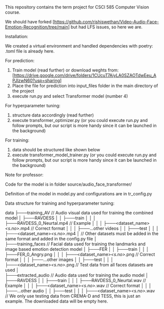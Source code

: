 This repository contains the term project for CSCI 585 Computer Vision course.

We should have forked [https://github.com/rishiswethan/Video-Audio-Face-Emotion-Recognition/tree/main] but had LFS issues, so here we are.

Installation:

We created a virtual environment and handled dependencies with poetry: .toml file is already here.

For prediction:

1. Train model (read further) or download weghts from: [https://drive.google.com/drive/folders/1CUcuT7AiyLA0SZAOTdwEeu_APJlzwN60?usp=sharing]
2. Place the file for prediction into input_files folder in the main directory of the project
3. execute run.py and select Transformer model (number 4)

For hyperparameter tuning:

1. structure data accordingly (read further)
2. execute transformer_optimizer.py (or you could execute run.py and follow prompts, but our script is more handy since it can be launched in the background)

For training:

1. data should be structured like shown below
2. execute transformer_model_trainer.py (or you could execute run.py and follow prompts, but our script is more handy since it can be launched in the background)



Note for professor:

Code for the model is in folder source/audio_face_transformer/

Definition of the model in model.py and configurations are in tr_config.py



Data structure for training and hyperparameter tuning:

   data 
    ├───training_AV                   // Audio visual data used for training the combined model
    │   ├───RAVDESS
    │   │   ├───train
    │   │   │  ├───RAVDESS_0_Neurtal.mp4                  // Example
    │   │   │  ├───<dataset_name>_<s.no>_<emotion>.mp4    // Correct format
    │   │   │  ├───...other videos
    │   │   ├───test
    │   │   │  ├───<dataset_name>_<s.no>_<emotion>.mp4
    │   // Other datasets must be added in the same format and added in the config.py file
    │    
    ├───training_faces                // Facial data used for training the landmarks and image based emotion detection model
    │   ├───FER
    │   │   ├───train
    │   │   │  ├───FER_0_Angry.png
    │   │   │  ├───<dataset_name>_<s.no>_<emotion>.png    // Correct format
    │   │   │  ├───...other images
    │   │   ├───test
    │   │   │  ├───<dataset_name>_<s.no>_<emotion>.png    // Test data from all faces datasets are used
    │            
    ├───extracted_audio               // Audio data used for training the audio model
    │   ├───RAVDESS
    │   │   ├───train
    │   │   │  ├───RAVDESS_0_Neurtal.wav                  // Example
    │   │   │  ├───<dataset_name>_<s.no>_<emotion>.wav    // Correct format
    │   │   │  ├───...other audio
    │   │   ├───test
    │   │   │  ├───<dataset_name>_<s.no>_<emotion>.wav    // We only use testing data from CREMA-D and TESS, this is just an example. The downloaded data will be empty here.
